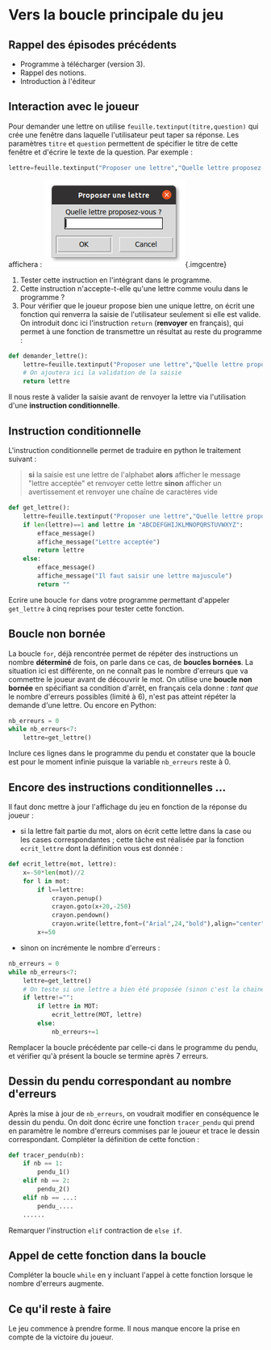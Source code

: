 # Vers la boucle principale du jeu

## Rappel des épisodes précédents

* Programme à télécharger (version 3).
* Rappel des notions.
* Introduction à l'éditeur

## Interaction avec le joueur

Pour demander une lettre  on utilise `feuille.textinput(titre,question)` qui crée une fenêtre dans laquelle l'utilisateur peut taper sa réponse. Les paramètres `titre` et `question` permettent de spécifier le titre de cette fenêtre et d'écrire le texte de la question.
Par exemple :

```python
lettre=feuille.textinput("Proposer une lettre","Quelle lettre proposez-vous ?")
```
 affichera :
![textinput](./images/textinput.png){.imgcentre}

1. Tester cette instruction en l'intégrant dans le programme.
2. Cette instruction n'accepte-t-elle qu'une lettre comme voulu dans le programme ?
3. Pour vérifier que le joueur propose bien une unique lettre, on écrit une fonction qui renverra la saisie de l'utilisateur seulement si elle est valide. On introduit donc ici l'instruction `return` (**renvoyer** en français), qui permet à une fonction de transmettre un résultat au reste du programme :
```python linenums="1"
def demander_lettre():
    lettre=feuille.textinput("Proposer une lettre","Quelle lettre proposez-vous ?")
    # On ajoutera ici la validation de la saisie
    return lettre
```
Il nous reste à valider la saisie avant de renvoyer la lettre via l'utilisation d'une **instruction conditionnelle**.

## Instruction conditionnelle
L'instruction conditionnelle permet de traduire en python le traitement suivant :
> **si** la saisie est une lettre de l'alphabet 
**alors** afficher le message "lettre acceptée" et renvoyer cette lettre
**sinon** afficher un avertissement et renvoyer une chaîne de caractères vide
```python linenums="1"
def get_lettre():
    lettre=feuille.textinput("Proposer une lettre","Quelle lettre proposez-vous ?")
    if len(lettre)==1 and lettre in "ABCDEFGHIJKLMNOPQRSTUVWXYZ":
        efface_message()
        affiche_message("Lettre acceptée")
        return lettre
    else:
        efface_message()
        affiche_message("Il faut saisir une lettre majuscule")
        return ""
```

Ecrire une boucle `for` dans votre programme permettant d'appeler `get_lettre` à cinq reprises pour tester cette fonction.

## Boucle non bornée

La boucle `for`, déjà rencontrée permet de répéter des instructions un nombre **déterminé** de fois, on parle dans ce cas, de **boucles bornées**. La situation ici est différente, on ne connaît pas le nombre d'erreurs que va commettre le joueur avant de découvrir le mot. On utilise une **boucle non bornée** en spécifiant sa condition d'arrêt, en français cela donne : *tant que* le nombre d'erreurs possibles (limité à 6), n'est pas atteint répéter la demande d'une lettre. Ou encore en Python:

```python
nb_erreurs = 0
while nb_erreurs<7:
    lettre=get_lettre()
```

Inclure ces lignes dans le programme du pendu et constater que la boucle est pour le moment infinie puisque la variable `nb_erreurs` reste à 0. 

## Encore des instructions conditionnelles ...

Il faut donc mettre à jour l'affichage du jeu en fonction de la réponse du joueur :
* si la lettre fait  partie du mot, alors on écrit cette lettre dans la case ou les cases correspondantes ; cette tâche est réalisée par la fonction `ecrit_lettre` dont la définition vous est donnée :
```python
def ecrit_lettre(mot, lettre):
    x=-50*len(mot)//2
    for l in mot:
        if l==lettre:
            crayon.penup()
            crayon.goto(x+20,-250)
            crayon.pendown()
            crayon.write(lettre,font=("Arial",24,"bold"),align="center")
        x+=50
```

* sinon on incrémente le nombre d'erreurs :
```python
nb_erreurs = 0
while nb_erreurs<7:
    lettre=get_lettre()
    # On teste si une lettre a bien été proposée (sinon c'est la chaine vide qui est renvoyée)
    if lettre!="":
        if lettre in MOT:
            ecrit_lettre(MOT, lettre)
        else:
            nb_erreurs+=1
```
Remplacer la boucle précédente par celle-ci dans le programme du pendu, et vérifier qu'à présent la boucle se termine après 7 erreurs.

## Dessin du pendu correspondant au nombre d'erreurs

Après la mise à jour de `nb_erreurs`, on voudrait modifier en conséquence le dessin du pendu. On doit donc écrire une fonction `tracer_pendu` qui prend en paramètre le nombre d'erreurs commises par le joueur et trace le dessin correspondant. Compléter la définition de cette fonction :

```python
def tracer_pendu(nb):
    if nb == 1:
        pendu_1()
    elif nb == 2:
        pendu_2()
    elif nb == ...:
        pendu_....
    ......
```
Remarquer l'instruction `elif` contraction de `else if`.

## Appel de cette fonction dans la boucle
Compléter la boucle `while` en y incluant l'appel à cette fonction lorsque le nombre d'erreurs augmente.

## Ce qu'il reste à faire

Le jeu commence à prendre forme. Il nous manque encore la prise en compte de la victoire du joueur.